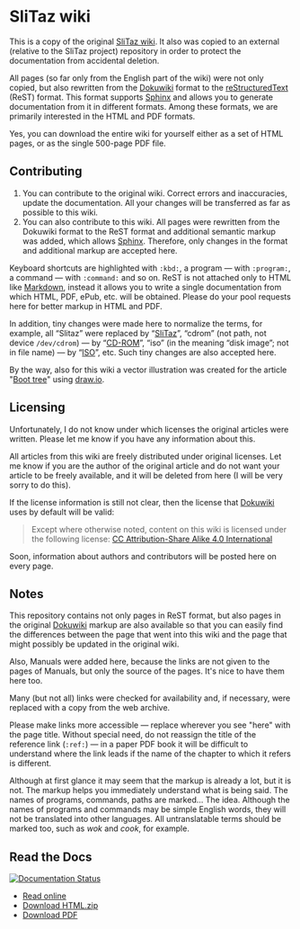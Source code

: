 # SliTaz wiki

This is a copy of the original [SliTaz wiki].
It also was copied to an external (relative to the SliTaz project) repository in order to protect the documentation from accidental deletion.

All pages (so far only from the English part of the wiki) were not only copied, but also rewritten from the [Dokuwiki] format to the [reStructuredText]  (ReST) format.
This format supports [Sphinx] and allows you to generate documentation from it in different formats.
Among these formats, we are primarily interested in the HTML and PDF formats.

Yes, you can download the entire wiki for yourself either as a set of HTML pages, or as the single 500-page PDF file.


## Contributing

1. You can contribute to the original wiki.
   Correct errors and inaccuracies, update the documentation.
   All your changes will be transferred as far as possible to this wiki.
2. You can also contribute to this wiki.
   All pages were rewritten from the Dokuwiki format to the ReST format and additional semantic markup was added, which allows [Sphinx].
   Therefore, only changes in the format and additional markup are accepted here.

Keyboard shortcuts are highlighted with `:kbd:`, a program — with `:program:`, a command — with `:command:` and so on.
ReST is not attached only to HTML like [Markdown], instead it allows you to write a single documentation from which HTML, PDF, ePub, etc. will be obtained.
Please do your pool requests here for better markup in HTML and PDF.

In addition, tiny changes were made here to normalize the terms, for example, all “Slitaz” were replaced by “[SliTaz]”, “cdrom” (not path, not device `/dev/cdrom`) — by “[CD-ROM]”, “iso” (in the meaning “disk image”; not in file name) — by “[ISO]”, etc.
Such tiny changes are also accepted here.

By the way, also for this wiki a vector illustration was created for the article "[Boot tree]" using [draw.io].


## Licensing

Unfortunately, I do not know under which licenses the original articles were written. Please let me know if you have any information about this.

All articles from this wiki are freely distributed under original licenses. Let me know if you are the author of the original article and do not want your article to be freely available, and it will be deleted from here (I will be very sorry to do this).

If the license information is still not clear, then the license that [Dokuwiki] uses by default will be valid:

> Except where otherwise noted, content on this wiki is licensed under the following license: [CC Attribution-Share Alike 4.0 International][by-sa-4.0]

Soon, information about authors and contributors will be posted here on every page.


## Notes

This repository contains not only pages in ReST format, but also pages in the original [Dokuwiki] markup are also available so that you can easily find the differences between the page that went into this wiki and the page that might possibly be updated in the original wiki.

Also, Manuals were added here, because the links are not given to the pages of Manuals, but only the source of the pages.
It's nice to have them here too.

Many (but not all) links were checked for availability and, if necessary, were replaced with a copy from the web archive.

Please make links more accessible — replace wherever you see "here" with the page title.
Without special need, do not reassign the title of the reference link (`:ref:`) — in a paper PDF book it will be difficult to understand where the link leads if the name of the chapter to which it refers is different.

Although at first glance it may seem that the markup is already a lot, but it is not.
The markup helps you immediately understand what is being said.
The names of programs, commands, paths are marked…
The idea.
Although the names of programs and commands may be simple English words, they will not be translated into other languages.
All untranslatable terms should be marked too, such as *wok* and *cook*, for example.


## Read the Docs

[![Documentation Status](https://readthedocs.org/projects/slitaz-wiki/badge/?version=latest)](https://slitaz-wiki.readthedocs.io/?badge=latest)

  * [Read online]
  * [Download HTML.zip]
  * [Download PDF]


[SliTaz wiki]:      http://doc.slitaz.org/
[Dokuwiki]:         https://www.dokuwiki.org/dokuwiki
[reStructuredText]: https://docutils.sourceforge.io/rst.html
[Sphinx]:           https://www.sphinx-doc.org/en/master/
[Markdown]:         https://en.wikipedia.org/wiki/Markdown
[SliTaz]:           https://en.wikipedia.org/wiki/SliTaz
[CD-ROM]:           https://en.wikipedia.org/wiki/CD-ROM
[ISO]:              https://en.wikipedia.org/wiki/ISO_(disambiguation)
[Boot tree]:        http://doc.slitaz.org/en:guides:bootguide
[draw.io]:          https://app.diagrams.net/
[by-sa-4.0]:        https://creativecommons.org/licenses/by-sa/4.0/deed.en

[Read online]:       https://slitaz-wiki.readthedocs.io/
[Download HTML.zip]: https://slitaz-wiki.readthedocs.io/_/downloads/en/latest/htmlzip/
[Download PDF]:      https://slitaz-wiki.readthedocs.io/_/downloads/en/latest/pdf/
